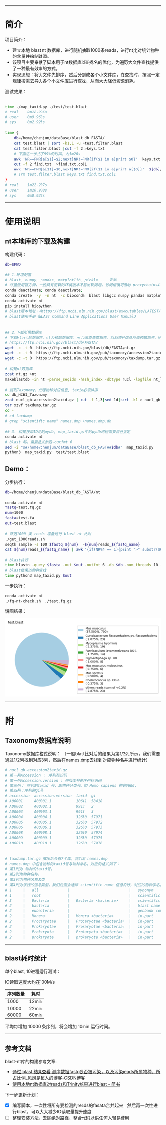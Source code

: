 
---

# 简介

项目简介：

- 建立本地 blast nt 数据库，进行随机抽取1000条reads，进行nt比对统计物种的含量并绘制饼图。
- 该项目主要奉献了脚本用于nt数据库id查找名的优化，为遍历大文件查找提供了一种最有效率的方式。
- 实现思想：将大文件先排序，然后分割成各个小文件库，在查找时，按照一定规律按需去导入各个小文件库进行查找，从而大大降低资源消耗。


测试效果：

```bash

time ./map_taxid.py ./test/test.blast
# real    0m12.926s
# user    0m9.968s
# sys     0m2.923s

time {
    db=/home/chenjun/dataBase/blast_db_FASTA/
    cat test.blast | sort -k1,1 -u >test.filter.blast
    cat test.filter.blast |cut -f 2 >keys.txt
    # 下面这一步占了99%的时间，为1m20s
    awk 'NR==FNR{a[$1]=$2;next}NR!=FNR{if($1 in a)print $0}'  keys.txt  ${db}/db_NCBI_Taxonomy/nucl_gb.accession2taxid.filter.sorted.txt >find.txt
    cut -f 2 find.txt  >find.txt.col1
    awk 'NR==FNR{a[$1]=$0;next}NR!=FNR{if($1 in a)print a[$0]}'  ${db}/db_NCBI_Taxonomy/taxdump/names.dmp.db find.txt.col1 >find_res.xls
    # \rm test.filter.blast keys.txt find.txt.col1
}
# real    1m22.207s
# user    1m20.908s
# sys     0m0.939s
```


---
# 使用说明

## nt本地库的下载及构建

构建代码：

```bash
db=$PWD

## 1.环境配置
# blast, numpy, pandas, matplotlib, pickle ... 安装
# 尽量使用官方源，一般具有更新的环境版本不易出现问题。访问缓慢可借助 proxychains4 解决。
conda deactivate; conda deactivate;
conda create  -y  -n nt  -c bioconda  blast libgcc numpy pandas matplotlib seqtk
conda activate nt
pip install biopython
# blast版本地址：<https://ftp.ncbi.nlm.nih.gov/blast/executables/LATEST/>
# blast使用手册《BLAST Command Line Applications User Manual》


## 2.下载所需数据库
# 下载blast的数据库，nt为核酸数据库，nr为蛋白质数据库。以及物种信息对应的数据库，NCBI Taxonomy 数据库下载。
# https://ftp.ncbi.nih.gov/blast/db/FASTA/
wget -c -t 0  https://ftp.ncbi.nih.gov/blast/db/FASTA/nt.gz
wget -c -t 0  https://ftp.ncbi.nlm.nih.gov/pub/taxonomy/accession2taxid/nucl_gb.accession2taxid.gz -O db_NCBI_Taxonomy/
wget -c -t 0  https://ftp.ncbi.nlm.nih.gov/pub/taxonomy/taxdump.tar.gz -O db_NCBI_Taxonomy

# 构建nt数据库
zcat nt.gz >nt
makeblastdb -in nt -parse_seqids -hash_index -dbtype nucl -logfile nt_logfile

# 提取Taxonomy，处理物种对应信息, taxid必须排序
cd db_NCBI_Taxonomy
zcat nucl_gb.accession2taxid.gz | cut -f 1,3|sed 1d|sort -k1 > nucl_gb.accession2taxid.filter.sorted.txt
tar xzvf taxdump.tar.gz
cd -
# cd taxdump
# grep "scientific name" names.dmp >names.dmp.db

## 3. 构建搜索ID用的pydb, map_taxid.py中的pydb路径需要自己指定
conda activate nt
# blast 略，需要格式参数-outfmt 6
sed -i "s#/home/chenjun/dataBase/blast_db_FASTA#$db#"  map_taxid.py 
python3  map_taxid.py  test/test.blast
```


## Demo：

分步执行：

```bash
db=/home/chenjun/dataBase/blast_db_FASTA/nt

conda activate nt
fastq=test.fq.gz
num=1000
fasta=test.fa
out=test.blast

# 筛选1000 条 reads 准备进行 blast nt 比对
./get_1000reads.sh 
seqtk sample -s 100 $fastq ${num}  >${num}reads_${fastq_name}
cat ${num}reads_${fastq_name} | awk '{if(NR%4 == 1){print ">" substr($0, 2)}}{if(NR%4 == 2){print}}' >$fasta

# blast执行
time blastn -query $fasta -out $out -outfmt 6 -db $db -num_threads 10 -evalue 1e-5  -qcov_hsp_perc 50.0 -num_alignments 5
# blast结果的物种查找
time python3 map_taxid.py $out
```

一步执行：

```bash
conda activate nt
./fq-nt-check.sh  ./test.fq.gz
```

饼图结果：

![](test/test.blast.HighestScore.Description.pie.png)


---
# 附

## Taxonomy数据库说明

Taxonomy数据库格式说明：
（一般blast比对后的结果为第1/2列所示，我们需要通过1/2列找到对应3列，然后在names.dmp去找到对应物种名并进行统计）

```bash
# nucl_gb.accession2taxid.gz
# 第一列Accession ： 序列标识码
# 第一列Accession.version : 带版本号的序列标识码
# 第三列： 序列的taxid 号，即物种分类号。如 Homo sapiens 的是9606.
# 第四列：序列的gi号
# accession  accession.version  taxid  gi
# A00001     A00001.1           10641  58418
# A00002     A00002.1           9913   2
# A00003     A00003.1           9913   3
# A00004     A00004.1           32630  57971
# A00005     A00005.1           32630  57972
# A00006     A00006.1           32630  57973
# A00008     A00008.1           32630  57974
# A00009     A00009.1           32630  57975
# A00010     A00010.1           32630  57976


# taxdump.tar.gz 解压后会有7个库，我们用 names.dmp
# names.dmp 中包含物种的taxid号与物种学名。对应的格式如下：
# 第1列为 物种的taxid号。
# 第2列为物种名称。
# 第3列为物种名称及类
# 第4列为该行的信息类型。我们后面会选择 scientific name 信息的行，对应的物种学名。
# 1 	| 	all         	| 	                       	| 	synonym             	|
# 1 	| 	root        	| 	                       	| 	scientific name     	|
# 2 	| 	Bacteria    	| 	Bacteria <bacteria>    	| 	scientific name     	|
# 2 	| 	bacteria    	| 	                       	| 	blast name          	|
# 2 	| 	eubacteria  	| 	                       	| 	genbank common name 	|
# 2 	| 	Monera      	| 	Monera <bacteria>      	| 	in-part             	|
# 2 	| 	Procaryotae 	| 	Procaryotae <bacteria> 	| 	in-part             	|
# 2 	| 	Prokaryotae 	| 	Prokaryotae <bacteria> 	| 	in-part             	|
# 2 	| 	Prokaryota  	| 	Prokaryota <bacteria>  	| 	in-part             	|
# 2 	| 	prokaryote  	| 	prokaryote <bacteria>  	| 	in-part             	|

```


---
## blast耗时统计

单个blast, 10进程运行测试：

IO读取速度大约在100M/s

|序列数量|耗时|
|-|-|
|1000|12min|
|10000|22min|
|60000|60min|

平均每增加 10000 条序列，将会增加 10min 运行时间。

---
## 参考文档


blast-nt库的构建参考文章: 

- [通过 blast 结果查看 测序数据fastq是否被污染，以及污染reads所属物种、所占比例_风风是超人的博客-CSDN博客](https://blog.csdn.net/qq_42962326/article/details/105081327)
- [使用本地nt数据库对reads和Trinity结果进行blast - 简书](https://www.jianshu.com/p/b8225e806aca)

下一步更新计划：
- [x] 编写脚本，一次性将所有要检测的reads的fasata合并起来，然后再一次性进行blast，可以大大减少IO读取量提升速度
- [ ] 整理安装方法，去除绝对路径，整合代码以供任何人轻易使用

